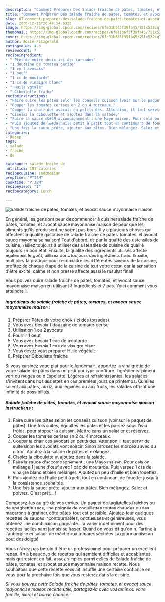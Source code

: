 ```yaml
---
description: "Comment Préparer Des Salade fraîche de pâtes, tomates, et avocat sauce mayonnaise maison"
title: "Comment Préparer Des Salade fraîche de pâtes, tomates, et avocat sauce mayonnaise maison"
slug: 67-comment-preparer-des-salade-fraiche-de-pates-tomates-et-avocat-sauce-mayonnaise-maison
date: 2020-12-11T20:49:54.633Z
image: https://img-global.cpcdn.com/recipes/6fe31b6f3f39fa45/751x532cq70/salade-fraiche-de-pates-tomates-et-avocat-sauce-mayonnaise-maison-photo-principale-de-la-recette.jpg
thumbnail: https://img-global.cpcdn.com/recipes/6fe31b6f3f39fa45/751x532cq70/salade-fraiche-de-pates-tomates-et-avocat-sauce-mayonnaise-maison-photo-principale-de-la-recette.jpg
cover: https://img-global.cpcdn.com/recipes/6fe31b6f3f39fa45/751x532cq70/salade-fraiche-de-pates-tomates-et-avocat-sauce-mayonnaise-maison-photo-principale-de-la-recette.jpg
author: Rosie Fitzgerald
ratingvalue: 4.3
reviewcount: 7
recipeingredient:
- " Ptes de votre choix ici des torsades"
- "1 douzaine de tomates cerise"
- "1 ou 2 avocats"
- "1 oeuf"
- "1 cc de moutarde"
- "1 cs de vinaigre blanc"
- " Huile vgtale"
- " Ciboulette frache"
recipeinstructions:
- "Faire cuire les pâtes selon les conseils cuisson (voir sur le paquet de pâtes). Une fois cuites, égouttés les pâtes et les passez sous l&#39;eau froide, pour stopper la cuisson. Mettre dans un saladier et réservez."
- "Couper les tomates cerises en 2 ou 4 morceaux."
- "Couper la chair des avocats en petits dès. Attention, il faut servir de suite sinon les avocats vont noircir. Sinon arrosez les morceau avec du citron. Ajoutez à la salade de pâtes et mélangez."
- "Ciselez la ciboulette et ajoutez dans la salade."
- "Faire la sauce d&#39;accompagnement : une Mayo maison. Pour cela on mélange 1 jaune d&#39;œuf avec 1 càc de moutarde. Puis versez 1 càs de vinaigre blanc et bien mélanger. Ajoutez un peu d&#39;huile et bien fouettez."
- "Puis ajoutez de l&#39;huile petit à petit tout en continuant de fouetter jusqu&#39;à la consistance souhaitée."
- "Une fois la sauce prête, ajouter aux pâtes. Bien mélangez. Salez et poivrez. C&#39;est prêt... !"
categories:
- Resep
tags:
- salade
- frache
- de

katakunci: salade frache de 
nutrition: 101 calories
recipecuisine: Indonesian
preptime: "PT34M"
cooktime: "PT38M"
recipeyield: "1"
recipecategory: Lunch

---
```



![Salade fraîche de pâtes, tomates, et avocat sauce mayonnaise maison](https://img-global.cpcdn.com/recipes/6fe31b6f3f39fa45/751x532cq70/salade-fraiche-de-pates-tomates-et-avocat-sauce-mayonnaise-maison-photo-principale-de-la-recette.jpg)

En général, les gens ont peur de commencer à cuisiner salade fraîche de pâtes, tomates, et avocat sauce mayonnaise maison de peur que les aliments qu'ils produisent ne soient pas bons. Il y a plusieurs choses qui affectent la qualité gustative de salade fraîche de pâtes, tomates, et avocat sauce mayonnaise maison! Tout d'abord, de par la qualité des ustensiles de cuisine, veillez toujours à utiliser des ustensiles de cuisine de qualité toujours en bon état. Ensuite, la qualité des ingrédients utilisés affecte également le goût, utilisez donc toujours des ingrédients frais. Ensuite, multipliez la pratique pour reconnaître les différentes saveurs de la cuisine, profitez de chaque étape de la cuisine de tout votre cœur, car la sensation d'être excité, calme et non pressé affecte aussi le résultat final!

<!--inarticleads1-->

Vous pouvez cuire salade fraîche de pâtes, tomates, et avocat sauce mayonnaise maison en utilisant 8 Ingrédients et 7 pas. Voici comment vous atteindre il.

##### Ingrédients de salade fraîche de pâtes, tomates, et avocat sauce mayonnaise maison :

1. Préparer  Pâtes de votre choix (ici des torsades)
1. Vous avez besoin 1 douzaine de tomates cerise
1. Utilisation 1 ou 2 avocats
1. Fournir 1 oeuf
1. Vous avez besoin 1 càc de moutarde
1. Vous avez besoin 1 càs de vinaigre blanc
1. Vous devez vous préparer  Huile végétale
1. Préparer  Ciboulette fraîche


Si vous cuisinez votre plat pour le lendemain, apportez la vinaigrette de votre salade de pâtes dans un petit pot type confiture. Ingrédients: piment vert ou rouges ou d&#39;Espelette. Légères et rafraîchissantes, les salades s&#39;invitent dans nos assiettes en ces premiers jours de printemps. Qu&#39;elles soient aux pâtes, au riz, aux légumes ou aux fruits, les salades offrent une infinité de possibilités. 

<!--inarticleads2-->

##### Salade fraîche de pâtes, tomates, et avocat sauce mayonnaise maison instructions :

1. Faire cuire les pâtes selon les conseils cuisson (voir sur le paquet de pâtes). Une fois cuites, égouttés les pâtes et les passez sous l&#39;eau froide, pour stopper la cuisson. Mettre dans un saladier et réservez.
1. Couper les tomates cerises en 2 ou 4 morceaux.
1. Couper la chair des avocats en petits dès. Attention, il faut servir de suite sinon les avocats vont noircir. Sinon arrosez les morceau avec du citron. Ajoutez à la salade de pâtes et mélangez.
1. Ciselez la ciboulette et ajoutez dans la salade.
1. Faire la sauce d&#39;accompagnement : une Mayo maison. Pour cela on mélange 1 jaune d&#39;œuf avec 1 càc de moutarde. Puis versez 1 càs de vinaigre blanc et bien mélanger. Ajoutez un peu d&#39;huile et bien fouettez.
1. Puis ajoutez de l&#39;huile petit à petit tout en continuant de fouetter jusqu&#39;à la consistance souhaitée.
1. Une fois la sauce prête, ajouter aux pâtes. Bien mélangez. Salez et poivrez. C&#39;est prêt... !


Composez-les au gré de vos envies. Un paquet de tagliatelles fraîches ou de spaghettis secs, une poignée de coquillettes toutes chaudes ou des macaronis à gratiner, côté pâtes, tout est possible. Ajoutez-leur quelques recettes de sauces incontournables, onctueuses et généreuses, vous obtenez une combinaison gagnante… à varier indéfiniment pour des recettes faciles sans jamais se lasser. Quand on vous dit qu&#39;on n. Tartine à l&#39;aubergine et salade de mâche aux tomates séchées La gourmandise au bout des doigts! 

<!--inarticleads1-->

<p>
Vous n'avez pas besoin d'être un professionnel pour préparer un excellent repas. Il y a beaucoup de recettes qui semblent difficiles et accablantes, mais qui restent en fait, assez simples parmi celles de Salade fraîche de pâtes, tomates, et avocat sauce mayonnaise maison recette. Nous souhaitons que cette recette vous ait insufflé une certaine confiance en vous pour la prochaine fois que vous resterez dans la cuisine.
</p>

<p>
<i>Si vous trouvez cette Salade fraîche de pâtes, tomates, et avocat sauce mayonnaise maison recette utile, partagez-la avec vos amis ou votre famille, merci et bonne chance.</i>
</p>
